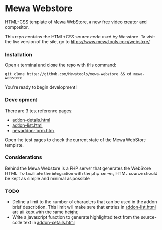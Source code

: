 # Mewa Webstore

HTML+CSS template of [Mewa](https://www.mewatools.com/) WebStore, a new free video creator and compositor.

This repo contains the HTML+CSS source code used by Webstore. To visit the live version of the site, go to <https://www.mewatools.com/webstore/> 


### Installation

Open a terminal and clone the repo with this command:

```
git clone https://github.com/Mewatools/mewa-webstore && cd mewa-webstore
```

You're ready to begin development!

### Development

There are 3 test reference pages:
- [addon-details.html](addon-details.html)
- [addon-list.html](addon-list.html)
- [newaddon-form.html](newaddon-form.html)

Open the test pages to check the current state of the Mewa WebStore template.

### Considerations

Behind the Mewa Webstore is a PHP server that generates the WebStore HTML. To facilitate the integration with the php server, HTML source should be kept as simple and minimal as possible.

### TODO
- Define a limit to the number of characters that can be used in the addon brief description. This limit will make sure that entries in [addon-list.html](addon-list.html) are all kept with the same height;
- Write a javascript function to generate highlighted text from the source-code text in [addon-details.html](addon-details.html) 
